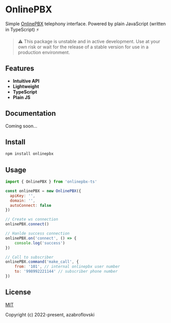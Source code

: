 # OnlinePBX 

Simple [OnlinePBX](https://www.onlinepbx.ru/) telephony interface. Powered by plain JavaScript (written in TypeScript) ⚡️

> ⚠️ This package is unstable and in active development. Use at your own risk or 
> wait for the release of a stable version for use in a production environment.

## Features

- __Intuitive API__
- __Lightweight__
- __TypeScript__
- __Plain JS__

## Documentation

Coming soon...

## Install

```sh
npm install onlinepbx
```

## Usage

```js
import { OnlinePBX } from 'onlinepbx-ts'

const onlinePBX = new OnlinePBX({
  apiKey: '',
  domain: '',
  autoConnect: false
})

// Create ws connection
onlinePBX.connect()

// Hanlde success connection
onlinePBX.on('connect', () => {
    console.log('success')
})

// Call to subscriber
onlinePBX.command('make_call', {
    from: '101', // internal onlinepbx user number
    to: '998992221144' // subscriber phone number
})
```

## License

[MIT](https://opensource.org/licenses/MIT)

Copyright (c) 2022-present, azabroflovski
